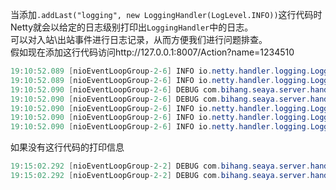 当添加`.addLast("logging", new LoggingHandler(LogLevel.INFO))`这行代码时<br>
Netty就会以给定的日志级别打印出`LoggingHandler`中的日志。<br>
可以对入站\出站事件进行日志记录，从而方便我们进行问题排查。<br>
假如现在添加这行代码访问http://127.0.0.1:8007/Action?name=1234510
```java
19:10:52.089 [nioEventLoopGroup-2-6] INFO io.netty.handler.logging.LoggingHandler - [id: 0x4a9db561, L:/127.0.0.1:8007 - R:/127.0.0.1:53151] REGISTERED
19:10:52.089 [nioEventLoopGroup-2-6] INFO io.netty.handler.logging.LoggingHandler - [id: 0x4a9db561, L:/127.0.0.1:8007 - R:/127.0.0.1:53151] ACTIVE
19:10:52.090 [nioEventLoopGroup-2-6] DEBUG com.bihang.seaya.server.handler.SeayaHandler - io.netty.handler.codec.http.DefaultHttpRequest
19:10:52.090 [nioEventLoopGroup-2-6] DEBUG com.bihang.seaya.server.handler.SeayaHandler - uri/Action?name=1234510
19:10:52.090 [nioEventLoopGroup-2-6] INFO io.netty.handler.logging.LoggingHandler - [id: 0x4a9db561, L:/127.0.0.1:8007 - R:/127.0.0.1:53151] CLOSE
19:10:52.090 [nioEventLoopGroup-2-6] INFO io.netty.handler.logging.LoggingHandler - [id: 0x4a9db561, L:/127.0.0.1:8007 ! R:/127.0.0.1:53151] INACTIVE
19:10:52.090 [nioEventLoopGroup-2-6] INFO io.netty.handler.logging.LoggingHandler - [id: 0x4a9db561, L:/127.0.0.1:8007 ! R:/127.0.0.1:53151] UNREGISTERED
```
如果没有这行代码的打印信息
```java
19:15:02.292 [nioEventLoopGroup-2-2] DEBUG com.bihang.seaya.server.handler.SeayaHandler - io.netty.handler.codec.http.DefaultHttpRequest
19:15:02.292 [nioEventLoopGroup-2-2] DEBUG com.bihang.seaya.server.handler.SeayaHandler - uri/Action?name=1234510
```